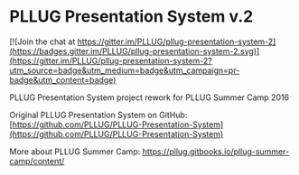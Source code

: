 # PLLUG Presentation System v.2

[![Join the chat at https://gitter.im/PLLUG/pllug-presentation-system-2](https://badges.gitter.im/PLLUG/pllug-presentation-system-2.svg)](https://gitter.im/PLLUG/pllug-presentation-system-2?utm_source=badge&utm_medium=badge&utm_campaign=pr-badge&utm_content=badge)

PLLUG Presentation System project rework for PLLUG Summer Camp 2016

Original PLLUG Presentation System on GitHub: [https://github.com/PLLUG/PLLUG-Presentation-System](https://github.com/PLLUG/PLLUG-Presentation-System)

More about PLLUG Summer Camp: [ https://pllug.gitbooks.io/pllug-summer-camp/content/ ](https://pllug.gitbooks.io/pllug-summer-camp/content/ )